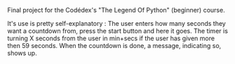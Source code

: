 Final project for the Codédex's "The Legend Of Python" (beginner) course.

It's use is pretty self-explanatory :
The user enters how many seconds they want a countdown from, press the start button and here it goes.
The timer is turning X seconds from the user in min+secs if the user has given more then 59 seconds.
When the countdown is done, a message, indicating so, shows up.
